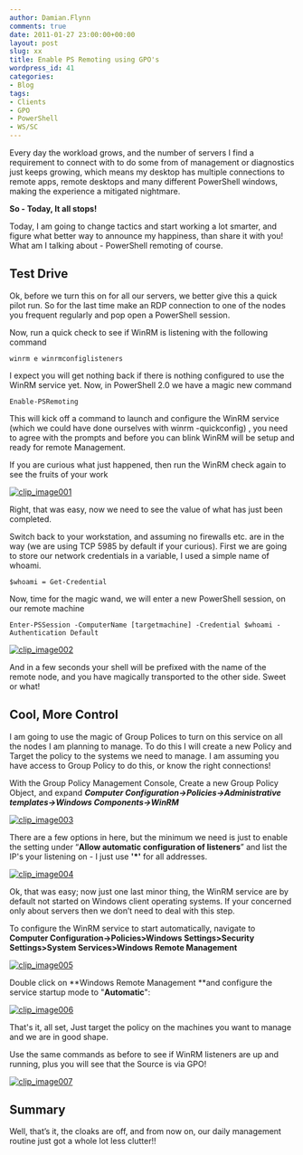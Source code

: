 ```yaml
---
author: Damian.Flynn
comments: true
date: 2011-01-27 23:00:00+00:00
layout: post
slug: xx
title: Enable PS Remoting using GPO's
wordpress_id: 41
categories:
- Blog
tags:
- Clients
- GPO
- PowerShell
- WS/SC
---
```


Every day the workload grows, and the number of servers I find a requirement to connect with to do some from of management or diagnostics just keeps growing, which means my desktop has multiple connections to remote apps, remote desktops and many different PowerShell windows, making the experience a mitigated nightmare.

**So - Today, It all stops!**

Today, I am going to change tactics and start working a lot smarter, and figure what better way to announce my happiness, than share it with you! What am I talking about - PowerShell remoting of course.

## Test Drive

Ok, before we turn this on for all our servers, we better give this a quick pilot run. So for the last time make an RDP connection to one of the nodes you frequent regularly and pop open a PowerShell session.

Now, run a quick check to see if WinRM is listening with the following command
    
    winrm e winrmconfiglisteners




  
I expect you will get nothing back if there is nothing configured to use the WinRM service yet. Now, in PowerShell 2.0 we have a magic new command  

    
    Enable-PSRemoting




This will kick off a command to launch and configure the WinRM service (which we could have done ourselves with winrm -quickconfig) , you need to agree with the prompts and before you can blink WinRM will be setup and ready for remote Management.




If you are curious what just happened, then run the WinRM check again to see the fruits of your work




[![clip_image001](http://blogstorage.damianflynn.com/wp-content/uploads/2011/01/clip_image001_thumb1.png)](http://blogstorage.damianflynn.com/wp-content/uploads/2011/01/clip_image0011.png)




Right, that was easy, now we need to see the value of what has just been completed.




Switch back to your workstation, and assuming no firewalls etc. are in the way (we are using TCP 5985 by default if your curious). First we are going to store our network credentials in a variable, I used a simple name of whoami.
    
    $whoami = Get-Credential




  
Now, time for the magic wand, we will enter a new PowerShell session, on our remote machine  

    
    Enter-PSSession -ComputerName [targetmachine] -Credential $whoami -Authentication Default




[![clip_image002](http://blogstorage.damianflynn.com/wp-content/uploads/2011/01/clip_image002_thumb1.png)](http://blogstorage.damianflynn.com/wp-content/uploads/2011/01/clip_image0021.png)




And in a few seconds your shell will be prefixed with the name of the remote node, and you have magically transported to the other side. Sweet or what!




## Cool, More Control




I am going to use the magic of Group Polices to turn on this service on all the nodes I am planning to manage. To do this I will create a new Policy and Target the policy to the systems we need to manage. I am assuming you have access to Group Policy to do this, or know the right connections!




With the Group Policy Management Console, Create a new Group Policy Object, and expand **_Computer Configuration->Policies->Administrative templates->Windows Components->WinRM_**




[![clip_image003](http://blogstorage.damianflynn.com/wp-content/uploads/2011/01/clip_image003_thumb1.png)](http://blogstorage.damianflynn.com/wp-content/uploads/2011/01/clip_image0031.png)




There are a few options in here, but the minimum we need is just to enable the setting under “**Allow automatic configuration of listeners**” and list the IP's your listening on - I just use **'*'** for all addresses.




[![clip_image004](http://blogstorage.damianflynn.com/wp-content/uploads/2011/01/clip_image004_thumb1.png)](http://blogstorage.damianflynn.com/wp-content/uploads/2011/01/clip_image0041.png)




Ok, that was easy; now just one last minor thing, the WinRM service are by default not started on Windows client operating systems. If your concerned only about servers then we don’t need to deal with this step.




To configure the WinRM service to start automatically, navigate to **Computer Configuration->Policies>Windows Settings>Security Settings>System Services>Windows Remote Management**




[![clip_image005](http://blogstorage.damianflynn.com/wp-content/uploads/2011/01/clip_image005_thumb1.png)](http://blogstorage.damianflynn.com/wp-content/uploads/2011/01/clip_image0051.png)




Double click on **Windows Remote Management **and configure the service startup mode to "**Automatic**":




[![clip_image006](http://blogstorage.damianflynn.com/wp-content/uploads/2011/01/clip_image006_thumb1.png)](http://blogstorage.damianflynn.com/wp-content/uploads/2011/01/clip_image0061.png)




That's it, all set, Just target the policy on the machines you want to manage and we are in good shape.




Use the same commands as before to see if WinRM listeners are up and running, plus you will see that the Source is via GPO!




[![clip_image007](http://blogstorage.damianflynn.com/wp-content/uploads/2011/01/clip_image007_thumb1.png)](http://blogstorage.damianflynn.com/wp-content/uploads/2011/01/clip_image0071.png)




## Summary




Well, that’s it, the cloaks are off, and from now on, our daily management routine just got a whole lot less clutter!!
